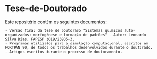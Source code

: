 # Tese-de-Doutorado

Este repositório contém os seguintes documentos:

    - Versão final da tese de doutorado "Sistemas químicos auto-organizados: morfogênese e formação de padrões" - Autor: Leonardo Silva Dias, FAPESP 2019/23205-3.
    - Programas utilizados para a simulação computacional, escritos em FORTRAN 90, de todos os trabalhos desenvolvidos durante o doutorado.
    - Artigos escritos durante o processo de doutoramento.
